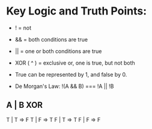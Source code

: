 # Key Logic and Truth Points:

- ! = not
- && = both conditions are true
- || = one or both conditions are true
- XOR ( ^ ) = exclusive or, one is true, but not both

- True can be represented by 1, and false by 0.

- De Morgan's Law:
  !(A && B) === !A || !B


A | B XOR
-----
T | T  => F
T | F  => T
F | T  => T
F | F  => F